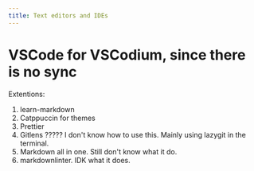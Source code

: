 ```yaml
---
title: Text editors and IDEs
---
```


# VSCode for VSCodium, since there is no sync  

Extentions:
1. learn-markdown  
2. Catppuccin for themes
3. Prettier
4. Gitlens ????? I don't know how to use this. Mainly using lazygit in the terminal.
5. Markdown all in one. Still don't know what it do.
6. markdownlinter. IDK what it does.